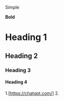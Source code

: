 Simple


__Bold__
# Heading 1
## Heading 2
### Heading 3
#### Heading 4

1.[https://chatgpt.com/]
2.

